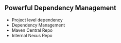 ## Powerful Dependency Management

* Project level dependency
* Dependency Management
* Maven Central Repo
* Internal Nexus Repo
